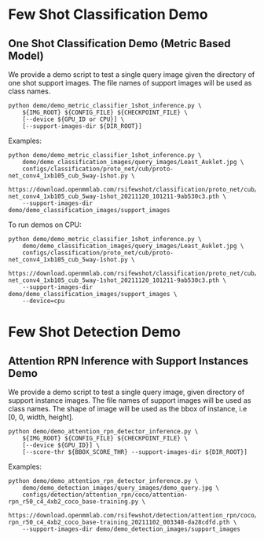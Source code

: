 # Few Shot Classification Demo

## One Shot Classification Demo (Metric Based Model)

We provide a demo script to test a single query image given the directory of one shot support images.
The file names of support images will be used as class names.

```shell
python demo/demo_metric_classifier_1shot_inference.py \
    ${IMG_ROOT} ${CONFIG_FILE} ${CHECKPOINT_FILE} \
    [--device ${GPU_ID or CPU}] \
    [--support-images-dir ${DIR_ROOT}]
```

Examples:

```shell
python demo/demo_metric_classifier_1shot_inference.py \
    demo/demo_classification_images/query_images/Least_Auklet.jpg \
    configs/classification/proto_net/cub/proto-net_conv4_1xb105_cub_5way-1shot.py \
    https://download.openmmlab.com/rsifewshot/classification/proto_net/cub/proto-net_conv4_1xb105_cub_5way-1shot_20211120_101211-9ab530c3.pth \
    --support-images-dir demo/demo_classification_images/support_images
```

To run demos on CPU:

```shell
python demo/demo_metric_classifier_1shot_inference.py \
    demo/demo_classification_images/query_images/Least_Auklet.jpg \
    configs/classification/proto_net/cub/proto-net_conv4_1xb105_cub_5way-1shot.py \
    https://download.openmmlab.com/rsifewshot/classification/proto_net/cub/proto-net_conv4_1xb105_cub_5way-1shot_20211120_101211-9ab530c3.pth \
    --support-images-dir demo/demo_classification_images/support_images \
    --device=cpu
```

# Few Shot Detection Demo

## Attention RPN Inference with Support Instances Demo

We provide a demo script to test a single query image, given directory of support instance images.
The file names of support images will be used as class names.
The shape of image will be used as the bbox of instance, i.e \[0, 0, width, height\].

```shell
python demo/demo_attention_rpn_detector_inference.py \
    ${IMG_ROOT} ${CONFIG_FILE} ${CHECKPOINT_FILE} \
    [--device ${GPU_ID}] \
    [--score-thr ${BBOX_SCORE_THR} --support-images-dir ${DIR_ROOT}]
```

Examples:

```shell
python demo/demo_attention_rpn_detector_inference.py \
    demo/demo_detection_images/query_images/demo_query.jpg \
    configs/detection/attention_rpn/coco/attention-rpn_r50_c4_4xb2_coco_base-training.py \
    https://download.openmmlab.com/rsifewshot/detection/attention_rpn/coco/attention-rpn_r50_c4_4xb2_coco_base-training_20211102_003348-da28cdfd.pth \
    --support-images-dir demo/demo_detection_images/support_images
```
